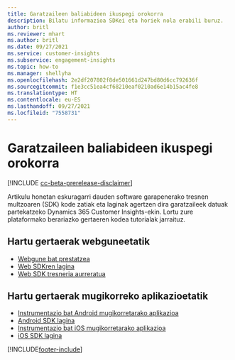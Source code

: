 ```yaml
---
title: Garatzaileen baliabideen ikuspegi orokorra
description: Bilatu informazioa SDKei eta horiek nola erabili buruz.
author: britl
ms.reviewer: mhart
ms.author: britl
ms.date: 09/27/2021
ms.service: customer-insights
ms.subservice: engagement-insights
ms.topic: how-to
ms.manager: shellyha
ms.openlocfilehash: 2e2df207802f8de501661d247bd80d6cc792636f
ms.sourcegitcommit: f1e3cc51ea4cf68210eaf0210ad6e14b15ac4fe8
ms.translationtype: HT
ms.contentlocale: eu-ES
ms.lasthandoff: 09/27/2021
ms.locfileid: "7558731"
---
```

# <a name="developer-resources-overview"></a>Garatzaileen baliabideen ikuspegi orokorra

[!INCLUDE [cc-beta-prerelease-disclaimer](includes/cc-beta-prerelease-disclaimer.md)]

Artikulu honetan eskuragarri dauden software garapenerako tresnen multzoaren (SDK) kode zatiak eta laginak agertzen dira garatzaileek datuak partekatzeko Dynamics 365 Customer Insights-ekin. Lortu zure plataformako berariazko gertaeren kodea tutorialak jarraituz.

## <a name="capture-events-from-websites"></a>Hartu gertaerak webguneetatik

- [Webgune bat prestatzea](instrument-website.md)
- [Web SDKren lagina](websdk-sample.md)
- [Web SDK tresneria aurreratua](advanced-SDK-implementation.md)

## <a name="capture-events-from-mobile-apps"></a>Hartu gertaerak mugikorreko aplikazioetatik

- [Instrumentazio bat Android mugikorretarako aplikazioa](get-started-android.md)
- [Android SDK lagina](androidsdk-sample.md)
- [Instrumentazio bat iOS mugikorretarako aplikazioa](get-started-ios.md)
- [iOS SDK lagina](iossdk-sample.md)

[!INCLUDE[footer-include](../includes/footer-banner.md)]
